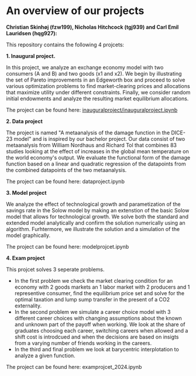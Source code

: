 # An overview of our projects

**Christian Skinhøj (fzw199), Nicholas Hitchcock (tgj939) and Carl Emil Lauridsen (hqg927):**

This repository contains the following 4 projcets:

**1. Inaugural project.**

In this project, we analyze an exchange economy model with two consumers (A and B) and two goods (x1 and x2). We begin by illustrating the set of Pareto improvements in an Edgeworth box and proceed to solve various optimization problems to find market-clearing prices and allocations that maximize utility under different constraints. Finally, we consider random initial endowments and analyze the resulting market equilibrium allocations.

The project can be found here: [inauguralproject/inauguralproject.ipynb](https://github.com/NumEconCopenhagen/projects-2024-carl-emil-nicholas-og-christian/tree/1bcbfd739cffe98ec2013bd0588d587c51e46079/inauguralproject)

**2. Data project**

The project is named "A metaanalysis of the damage function in the DICE-23 model" and is inspired by our bachelor project. Our data consist of two metaanalysis from William Nordhaus and Richard Tol that combines 83 studies looking at the effect of increases in the global mean temperature on the world economy's output. We evaluate the functional form of the damage function based on a linear and quadratic regression of the datapoints from the combined datapoints of the two metaanalysis.

The project can be found here: dataproject.ipynb

**3. Model project**

We analyze the effect of technological growth and parametization of the savings rate in the Solow model by making an extenstion of the basic Solow model that allows for technological growth. We solve both the standard and extended model analytically and confirm the solution numerically using an algorithm. Furhtermore, we illustrate the solution and a simulation of the model graphically.

The project can be found here: modelprojcet.ipynb

**4. Exam project**

This projcet solves 3 seperate problems. 
- In the first problem we check the market clearing condition for an economy with 2 goods markets an 1 labor market with 2 producers and 1 representive consumer, find the equilibrium price set and solve for the optimal taxation and lump sump transfer in the present of a CO2 externality.
- In the second problem we simulate a career choice model with 3 different career choices with changing assumptions about the known and unknown part of the payoff when working. We look at the share of graduates choosing each career, switching careers when allowed and a shift cost is introdcued and when the decisions are based on insigts from a varying number of friends working in the careers.
- In the third and final problem we look at barycentric interplotation to analyze a given function.

The project can be found here: examprojcet_2024.ipynb
